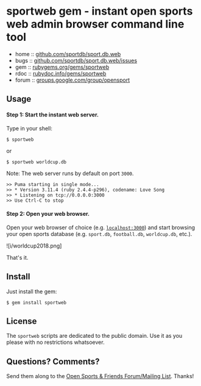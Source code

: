 # sportweb gem - instant open sports web admin browser command line tool

* home  :: [github.com/sportdb/sport.db.web](https://github.com/sportdb/sport.db.web)
* bugs  :: [github.com/sportdb/sport.db.web/issues](https://github.com/sportdb/sport.db.web/issues)
* gem   :: [rubygems.org/gems/sportweb](https://rubygems.org/gems/sportweb)
* rdoc  :: [rubydoc.info/gems/sportweb](http://rubydoc.info/gems/sportweb)
* forum :: [groups.google.com/group/opensport](https://groups.google.com/group/opensport)



## Usage

#### Step 1: Start the instant web server.

Type in your shell:

    $ sportweb

or

    $ sportweb worldcup.db

Note: The web server runs by default on port `3000`.

    >> Puma starting in single mode...
    >> * Version 3.11.4 (ruby 2.4.4-p296), codename: Love Song
    >> * Listening on tcp://0.0.0.0:3000
    >> Use Ctrl-C to stop



#### Step 2: Open your web browser.

Open your web browser of choice (e.g. [`localhost:3000`](http://localhost:3000))
and start browsing your open sports database
(e.g. `sport.db`, `football.db`, `worldcup.db`, etc.).


![i/worldcup2018.png]


That's it.



## Install

Just install the gem:

    $ gem install sportweb


## License

The `sportweb` scripts are dedicated to the public domain.
Use it as you please with no restrictions whatsoever.


## Questions? Comments?

Send them along to the
[Open Sports & Friends Forum/Mailing List](http://groups.google.com/group/opensport).
Thanks!
